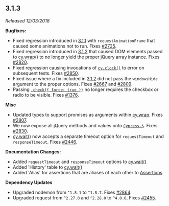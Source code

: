 ## 3.1.3

_Released 12/03/2018_

**Bugfixes:**

- Fixed regression introduced in [3.1.1](/guides/references/changelog#3.1.1)
  with `requestAnimationFrame` that caused some animations not to run. Fixes
  [#2725](https://github.com/cypress-io/cypress/issues/2725).
- Fixed regression introduced in [3.1.2](/guides/references/changelog#3.1.2)
  that caused DOM elements passed to [cy.wrap()](/api/commands/wrap) to no
  longer yield the proper jQuery array instance. Fixes
  [#2820](https://github.com/cypress-io/cypress/issues/2820).
- Fixed regression causing invocations of [`cy.clock()`](/api/commands/clock) to
  error on subsequent tests. Fixes
  [#2850](https://github.com/cypress-io/cypress/issues/2850).
- Fixed issue where a fix included in
  [3.1.2](/guides/references/changelog#3.1.2) did not pass the `windowsHide`
  argument to the proper options. Fixes
  [#2667](https://github.com/cypress-io/cypress/issues/2667) and
  [#2809](https://github.com/cypress-io/cypress/issues/2809).
- Passing [`.check({ force: true })`](/api/commands/check) no longer requires
  the checkbox or radio to be visible. Fixes
  [#1376](https://github.com/cypress-io/cypress/issues/1376).

**Misc**

- Updated types to support promises as arguments within
  [cy.wrap](/api/commands/wrap). Fixes
  [#2807](https://github.com/cypress-io/cypress/pull/2807).
- We now expose all jQuery methods and values onto
  [`Cypress.$`](/api/utilities/$). Fixes
  [#2830](https://github.com/cypress-io/cypress/issues/2830).
- [cy.wait()](/api/commands/wait) now accepts a separate timeout option for
  `requestTimeout` and `responseTimeout`. Fixes
  [#2446](https://github.com/cypress-io/cypress/issues/2446).

**Documentation Changes:**

- Added `requestTimeout` and `responseTimeout` options to
  [cy.wait()](/api/commands/wait)
- Added 'History' table to [cy.wait()](/api/commands/wait)
- Added 'Alias' for assertions that are aliases of each other to
  [Assertions](/guides/references/assertions)

**Dependency Updates**

- Upgraded nodemon from `^1.8.1` to `^1.8.7`. Fixes
  [#2864](https://github.com/cypress-io/cypress/pull/2864).
- Upgraded request from `^2.27.0` and `^2.28.0` to `^4.0.0`, Fixes
  [#2455](https://github.com/cypress-io/cypress/issues/2455).
